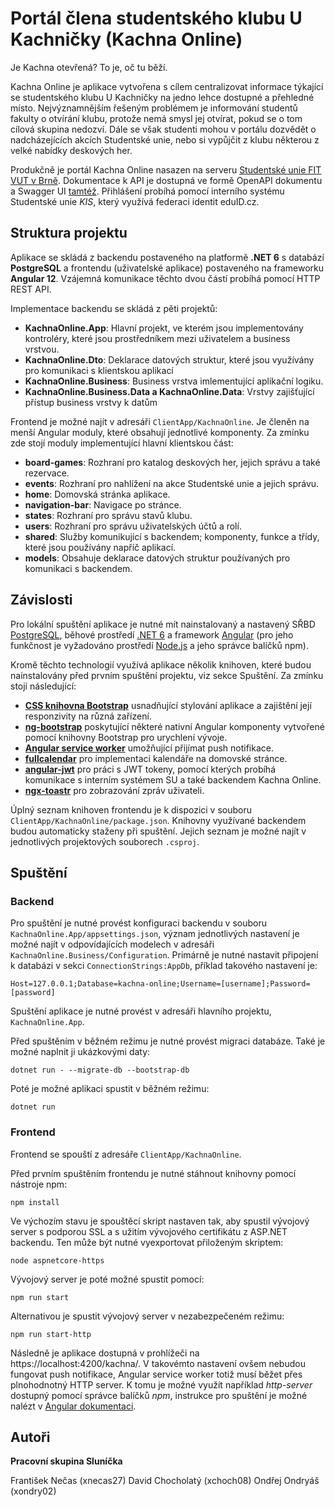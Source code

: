 # Portál člena studentského klubu U Kachničky (Kachna Online)

Je Kachna otevřená? To je, oč tu běží.

Kachna Online je aplikace vytvořena s cílem centralizovat informace týkající se studentského klubu U Kachničky na jedno lehce dostupné a přehledné místo. Nejvýznamnějším řešeným problémem je informování studentů fakulty o otvírání klubu, protože nemá smysl jej otvírat, pokud se o tom cílová skupina nedozví. Dále se však studenti mohou v portálu dozvědět o nadcházejících akcích Studentské unie, nebo si vypůjčit z klubu některou z velké nabídky deskových her.

Produkčně je portál Kachna Online nasazen na serveru [Studentské unie FIT VUT v Brně](https://www.su.fit.vutbr.cz/kachna/). Dokumentace k API je dostupná ve formě OpenAPI dokumentu a Swagger UI [tamtéž](https://www.su.fit.vutbr.cz/kachna/api/swagger/index.html). Přihlášení probíhá pomocí interního systému Studentské unie *KIS*, který využívá federaci identit eduID.cz.

## Struktura projektu

Aplikace se skládá z backendu postaveného na platformě **.NET 6** s databází **PostgreSQL** a frontendu (uživatelské aplikace) postaveného na frameworku **Angular 12**. Vzájemná komunikace těchto dvou částí probíhá pomocí HTTP REST API.

Implementace backendu se skládá z pěti projektů:

- **KachnaOnline.App**: Hlavní projekt, ve kterém jsou implementovány kontroléry, které jsou prostředníkem mezi uživatelem a business vrstvou.
- **KachnaOnline.Dto**: Deklarace datových struktur, které jsou využívány pro komunikaci s klientskou aplikací
- **KachnaOnline.Business**: Business vrstva imlementující aplikační logiku.
- **KachnaOnline.Business.Data a KachnaOnline.Data**: Vrstvy zajišťující přístup business vrstvy k datům

Frontend je možné najít v adresáři `ClientApp/KachnaOnline`. Je členěn na menší Angular moduly, které obsahují jednotlivé komponenty. Za zmínku zde stojí moduly implementující hlavní klientskou část:

- **board-games**: Rozhraní pro katalog deskových her, jejich správu a také rezervace.
- **events**: Rozhraní pro nahlížení na akce Studentské unie a jejich správu.
- **home**: Domovská stránka aplikace.
- **navigation-bar**: Navigace po stránce.
- **states**: Rozhraní pro správu stavů klubu.
- **users**: Rozhraní pro správu uživatelských účtů a rolí.
- **shared**: Služby komunikující s backendem; komponenty, funkce a třídy, které jsou používány napříč aplikací.
- **models**: Obsahuje deklarace datových struktur používaných pro komunikaci s backendem.

## Závislosti

Pro lokální spuštění aplikace je nutné mít nainstalovaný a nastavený SŘBD [PostgreSQL](https://www.postgresql.org/download/), běhové prostředí [.NET 6](https://dotnet.microsoft.com/download) a framework [Angular](https://angular.io/guide/setup-local) (pro jeho funkčnost je vyžadováno prostředí [Node.js](https://nodejs.org/en/download/) a jeho správce balíčků npm).

Kromě těchto technologií využívá aplikace několik knihoven, které budou nainstalovány před prvním spuštění projektu, viz sekce Spuštění. Za zmínku stojí následující:

- [**CSS knihovna Bootstrap**](https://getbootstrap.com/) usnadňující stylování aplikace a zajištění její responzivity na různá zařízení.
- [**ng-bootstrap**](https://ng-bootstrap.github.io/#/home) poskytující některé nativní Angular komponenty vytvořené pomocí knihovny Bootstrap pro urychlení vývoje.
- [**Angular service worker**](https://angular.io/guide/service-worker-intro) umožňující přijímat push notifikace.
- [**fullcalendar**](https://fullcalendar.io/) pro implementaci kalendáře na domovské stránce.
- [**angular-jwt**](https://www.npmjs.com/package/@auth0/angular-jwt) pro práci s JWT tokeny, pomocí kterých probíhá komunikace s interním systémem SU a také backendem Kachna Online.
- [**ngx-toastr**](https://www.npmjs.com/package/ngx-toastr) pro zobrazování zpráv uživateli.

Úplný seznam knihoven frontendu je k dispozici v souboru `ClientApp/KachnaOnline/package.json`. Knihovny využívané backendem budou automaticky staženy při spuštění. Jejich seznam je možné najít v jednotlivých projektových souborech `.csproj`.

## Spuštění

### Backend

Pro spuštění je nutné provést konfiguraci backendu v souboru `KachnaOnline.App/appsettings.json`, význam jednotlivých nastavení je možné najít v odpovídajících modelech v adresáři `KachnaOnline.Business/Configuration`. Primárně je nutné nastavit připojení k databázi v sekci `ConnectionStrings:AppDb`, příklad takového nastavení je:

```
Host=127.0.0.1;Database=kachna-online;Username=[username];Password=[password]
```

Spuštění aplikace je nutné provést v adresáři hlavního projektu, `KachnaOnline.App`.

Před spuštěním v běžném režimu je nutné provést migraci databáze. Také je možné naplnit ji ukázkovými daty:

```
dotnet run - --migrate-db --bootstrap-db
```

Poté je možné aplikaci spustit v běžném režimu:

```
dotnet run
```

### Frontend

Frontend se spouští z adresáře `ClientApp/KachnaOnline`.


Před prvním spuštěním frontendu je nutné stáhnout knihovny pomocí nástroje npm:
```
npm install
```

Ve výchozím stavu je spouštěcí skript nastaven tak, aby spustil vývojový server s podporou SSL a s užitím vývojového certifikátu z ASP.NET backendu. Ten může být nutné vyexportovat přiloženým skriptem:

```
node aspnetcore-https
```

Vývojový server je poté možné spustit pomocí:
```
npm run start
```

Alternativou je spustit vývojový server v nezabezpečeném režimu:
```
npm run start-http
```

Následně je aplikace dostupná v prohlížeči na https://localhost:4200/kachna/. V takovémto nastavení ovšem nebudou fungovat push notifikace, Angular service worker totiž musí běžet přes plnohodnotný HTTP server. K tomu je možné využít například *http-server* dostupný pomocí správce balíčků *npm*, instrukce pro spuštění je možné nalézt v [Angular dokumentaci](https://angular.io/guide/service-worker-getting-started#service-worker-in-action-a-tour).


## Autoři
**Pracovní skupina Sluníčka**

František Nečas (xnecas27)
David Chocholatý (xchoch08)
Ondřej Ondryáš (xondry02)
